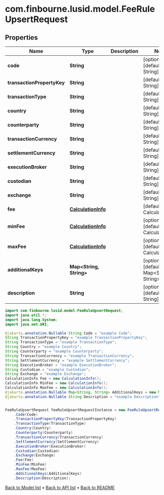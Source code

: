 # com.finbourne.lusid.model.FeeRuleUpsertRequest

## Properties

Name | Type | Description | Notes
------------ | ------------- | ------------- | -------------
**code** | **String** |  | [optional] [default to String]
**transactionPropertyKey** | **String** |  | [default to String]
**transactionType** | **String** |  | [default to String]
**country** | **String** |  | [default to String]
**counterparty** | **String** |  | [default to String]
**transactionCurrency** | **String** |  | [default to String]
**settlementCurrency** | **String** |  | [default to String]
**executionBroker** | **String** |  | [default to String]
**custodian** | **String** |  | [default to String]
**exchange** | **String** |  | [default to String]
**fee** | [**CalculationInfo**](CalculationInfo.md) |  | [default to CalculationInfo]
**minFee** | [**CalculationInfo**](CalculationInfo.md) |  | [optional] [default to CalculationInfo]
**maxFee** | [**CalculationInfo**](CalculationInfo.md) |  | [optional] [default to CalculationInfo]
**additionalKeys** | **Map&lt;String, String&gt;** |  | [optional] [default to Map<String, String>]
**description** | **String** |  | [optional] [default to String]

```java
import com.finbourne.lusid.model.FeeRuleUpsertRequest;
import java.util.*;
import java.lang.System;
import java.net.URI;

@jakarta.annotation.Nullable String Code = "example Code";
String TransactionPropertyKey = "example TransactionPropertyKey";
String TransactionType = "example TransactionType";
String Country = "example Country";
String Counterparty = "example Counterparty";
String TransactionCurrency = "example TransactionCurrency";
String SettlementCurrency = "example SettlementCurrency";
String ExecutionBroker = "example ExecutionBroker";
String Custodian = "example Custodian";
String Exchange = "example Exchange";
CalculationInfo Fee = new CalculationInfo();
CalculationInfo MinFee = new CalculationInfo();
CalculationInfo MaxFee = new CalculationInfo();
@jakarta.annotation.Nullable Map<String, String> AdditionalKeys = new Map<String, String>();
@jakarta.annotation.Nullable String Description = "example Description";


FeeRuleUpsertRequest feeRuleUpsertRequestInstance = new FeeRuleUpsertRequest()
    .Code(Code)
    .TransactionPropertyKey(TransactionPropertyKey)
    .TransactionType(TransactionType)
    .Country(Country)
    .Counterparty(Counterparty)
    .TransactionCurrency(TransactionCurrency)
    .SettlementCurrency(SettlementCurrency)
    .ExecutionBroker(ExecutionBroker)
    .Custodian(Custodian)
    .Exchange(Exchange)
    .Fee(Fee)
    .MinFee(MinFee)
    .MaxFee(MaxFee)
    .AdditionalKeys(AdditionalKeys)
    .Description(Description);
```


[Back to Model list](../README.md#documentation-for-models) &#8226; [Back to API list](../README.md#documentation-for-api-endpoints) &#8226; [Back to README](../README.md)
